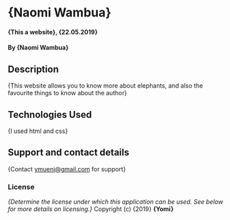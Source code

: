 # {Naomi Wambua}
#### {This a website}, {22.05.2019}
#### By **{Naomi Wambua}**
## Description
{This website allows you to know more about elephants, and also the favourite things to know about the author}
## Technologies Used
{I used html and css}
## Support and contact details
{Contact ymueni@gmail.com for support}
### License
*{Determine the license under which this application can be used.  See below for more details on licensing.}*
Copyright (c) {2019} **{Yomi}**
